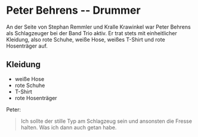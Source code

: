 # Peter Behrens -- Drummer

An der Seite von Stephan Remmler und Kralle Krawinkel war Peter Behrens als Schlagzeuger bei der Band Trio aktiv. Er trat stets mit einheitlicher Kleidung, also rote Schuhe, weiße Hose, weißes T-Shirt und rote Hosenträger auf.

## Kleidung
* weiße Hose
* rote Schuhe
* T-Shirt
* rote Hosenträger

Peter:
> Ich sollte der stille Typ am Schlagzeug sein und ansonsten die Fresse halten. Was ich dann auch getan habe.

<!---
<img src="https://upload.wikimedia.org/wikipedia/commons/a/a3/Peter-Behrens-14.jpg" 
title="Michael Schilling / CC BY-SA (https://creativecommons.org/licenses/by-sa/3.0)" />
--->
